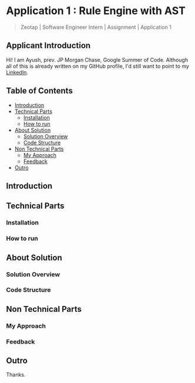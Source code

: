 # Application 1 : Rule Engine with AST
> Zeotap | Software Engineer Intern | Assignment | Application 1

## Applicant Introduction
Hi! I am Ayush, prev. JP Morgan Chase, Google Summer of Code. Although all of this is already written 
on my GitHub profile, I'd still want to point to my [LinkedIn](https://www.linkedin.com/in/theayushanand/).

## Table of Contents
+ [Introduction]()
+ [Technical Parts]()
  - [Installation]()
  - [How to run]()
+ [About Solution]()
  - [Solution Overview]()
  - [Code Structure]()
+ [Non Technical Parts]()
  - [My Approach]()
  - [Feedback]()
+ [Outro]()

## Introduction

## Technical Parts
### Installation
### How to run

## About Solution
### Solution Overview
### Code Structure

## Non Technical Parts
### My Approach
### Feedback

## Outro

Thanks.
